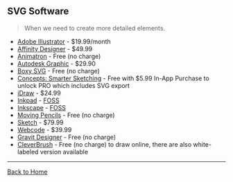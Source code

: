 ## SVG Software
> When we need to create more detailed elements.

* [Adobe Illustrator](http://www.adobe.com/products/illustrator.html) - $19.99/month
* [Affinity Designer](https://affinity.serif.com/) - $49.99
* [Animatron](http://www.animatron.com) - Free (no charge)
* [Autodesk Graphic](https://graphic.com/) - $29.90
* [Boxy SVG](https://boxy-svg.com/main.html) - Free (no charge)
* [Concepts: Smarter Sketching](http://concepts.tophatch.com) - Free with $5.99 In-App Purchase to unlock PRO which includes SVG export
* [iDraw](http://www.indeeo.com/idraw/) - $24.99
* [Inkpad](https://github.com/sprang/Inkpad) - [FOSS](https://en.wikipedia.org/wiki/Free_and_open-source_software)
* [Inkscape](http://www.inkscape.org/en/) - [FOSS](https://en.wikipedia.org/wiki/Free_and_open-source_software)
* [Moving Pencils](https://movingpencils.com/) - Free (no charge)
* [Sketch](http://bohemiancoding.com/sketch/) - $79.99
* [Webcode](http://www.webcodeapp.com/) - $39.99
* [Gravit Designer](https://www.designer.io) - Free (no charge)
* [CleverBrush](https://www.cleverbrush.com) - Free (no charge) to draw online, there are also white-labeled version available

---
[Back to Home](https://github.com/willianjusten/awesome-svg)
